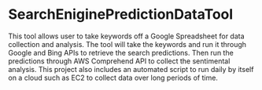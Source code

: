 # SearchEniginePredictionDataTool
This tool allows user to take keywords off a Google Spreadsheet for data collection and analysis. The tool will take the keywords and run it through Google and Bing APIs to retrieve the search predictions. Then run the predictions through AWS Comprehend API to collect the sentimental analysis. This project also includes an automated script to run daily by itself on a cloud such as EC2 to collect data over long periods of time.
